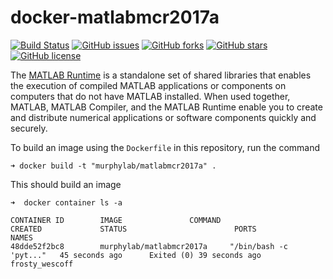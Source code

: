 # docker-matlabmcr2017a

[![Build Status](https://travis-ci.org/icaoberg/docker-matlabmcr2017a.svg?branch=master)](https://travis-ci.org/icaoberg/docker-matlabmcr2017a)
[![GitHub issues](https://img.shields.io/github/issues/icaoberg/docker-matlabmcr2017a.svg)](https://github.com/icaoberg/docker-matlabmcr2017a/issues)
[![GitHub forks](https://img.shields.io/github/forks/icaoberg/docker-matlabmcr2017a.svg)](https://github.com/icaoberg/docker-matlabmcr2017a/network)
[![GitHub stars](https://img.shields.io/github/stars/icaoberg/docker-matlabmcr2017a.svg)](https://github.com/icaoberg/docker-matlabmcr2017a/stargazers)
[![GitHub license](https://img.shields.io/badge/license-GPLv3-blue.svg)](https://raw.githubusercontent.com/icaoberg/docker-matlabmcr2017a/master/LICENSE)

The [MATLAB Runtime](https://www.mathworks.com/products/compiler/matlab-runtime.html) is a standalone set of shared libraries that enables the execution of compiled MATLAB applications or components on computers that do not have MATLAB installed. When used together, MATLAB, MATLAB Compiler, and the MATLAB Runtime enable you to create and distribute numerical applications or software components quickly and securely.

To build an image using the `Dockerfile` in this repository, run the command

```
➜ docker build -t "murphylab/matlabmcr2017a" .
```

This should build an image

```
➜  docker container ls -a

CONTAINER ID        IMAGE               COMMAND                  CREATED             STATUS                        PORTS               NAMES
48dde52f2bc8        murphylab/matlabmcr2017a     "/bin/bash -c 'pyt..."   45 seconds ago      Exited (0) 39 seconds ago                         frosty_wescoff
```
